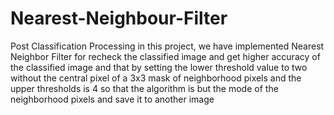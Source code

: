 # Nearest-Neighbour-Filter
Post Classification Processing  in this project, we have implemented Nearest Neighbor Filter for recheck the classified image and get higher accuracy of the classified image and that by setting the lower threshold value to two without the central pixel of a 3x3 mask of neighborhood pixels and the upper thresholds  is 4 so that the algorithm is but the mode of the neighborhood pixels and save it to another image
